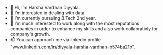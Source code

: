- 👋 Hi, I’m Harsha Vardhan Diyyala.
- 👀 I’m interested in dealing with data.
- 🌱 I’m currently pursuing B.Tech 2nd year.
- 💞️ I’m much interested to work along with the most reputations companies in order to enhance my skills and also work collabrativly for company's growth.
- 📫 You can approach me via linkedin profile "www.linkedin.com/in/diyyala-harsha-vardhan-b574ba21b". 
